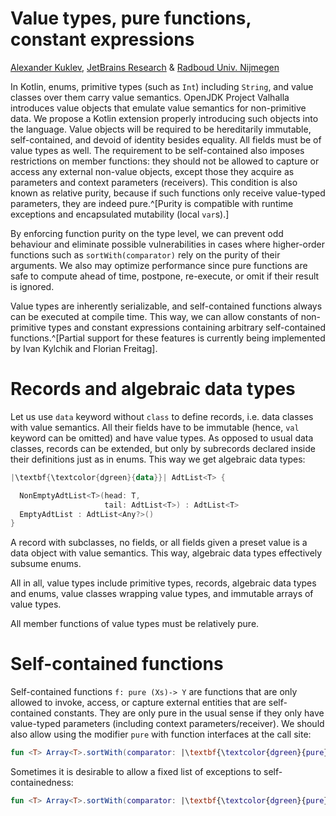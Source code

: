 Value types, pure functions, constant expressions
=================================================

[author]: mailto:a@kuklev.com "Alexander Kuklev, JetBrains Research"
[Alexander Kuklev](mailto:a@kuklev.com),
[JetBrains Research](https://research.jetbrains.org/researchers/alexander.kuklev/)
& [Radboud Univ. Nijmegen](https://sws.cs.ru.nl/Person/Guests)

In Kotlin, enums, primitive types (such as `Int`) including `String`, and
value classes over them carry value semantics.
OpenJDK Project Valhalla introduces value objects that emulate value semantics for non-primitive data.
We propose a Kotlin extension properly introducing such objects into the language.
Value objects will be required to be hereditarily immutable,
self-contained, and devoid of identity besides equality.
All fields must be of value types as well.
The requirement to be self-contained also imposes restrictions on member functions:
they should not be allowed to capture or access any external non-value objects,
except those they acquire as parameters and context parameters (receivers).
This condition is also known as relative purity, because if such functions
only receive value-typed parameters,
they are indeed pure.^[Purity is compatible with runtime exceptions and
encapsulated mutability (local `var`s).]

By enforcing function purity on the type level, we can prevent odd behaviour
and eliminate possible vulnerabilities in cases where higher-order functions
such as `sortWith(comparator)` rely on the purity of their arguments.
We also may optimize performance since pure functions are safe
to compute ahead of time, postpone,
re-execute, or omit if their result is ignored.

Value types are inherently serializable,
and self-contained functions always can be executed at compile time.
This way, we can allow constants of non-primitive types 
and constant expressions containing arbitrary self-contained
functions.^[Partial support for these features is currently being
implemented by Ivan Kylchik and Florian Freitag].

# Records and algebraic data types

Let us use `data` keyword without `class` to define records, i.e. data classes with value semantics.
All their fields have to be immutable (hence, `val` keyword can be omitted) and have value types.
As opposed to usual data classes, records can be extended,
but only by subrecords declared inside their definitions just as in enums.
This way we get algebraic data types:
```kotlin
|\textbf{\textcolor{dgreen}{data}}| AdtList<T> {
```
```kotlin
  NonEmptyAdtList<T>(head: T,
                     tail: AdtList<T>) : AdtList<T>
  EmptyAdtList : AdtList<Any?>()
}
```
A record with subclasses, no fields, or all fields given a preset value is a data object with value semantics.
This way, algebraic data types effectively subsume enums.

All in all, value types include primitive types, records, algebraic data types and enums,
value classes wrapping value types, and immutable arrays of value types.

All member functions of value types must be relatively pure.

# Self-contained functions

Self-contained functions `f: pure (Xs)-> Y` are functions that are only allowed to invoke,
access, or capture external entities that are self-contained constants.
They are only pure in the usual sense if they only have value-typed parameters
(including context parameters/receiver).
We should also allow using the modifier `pure` with function interfaces at the call site:
```kotlin
fun <T> Array<T>.sortWith(comparator: |\textbf{\textcolor{dgreen}{pure}}| Comparator<T>)
```

Sometimes it is desirable to allow a fixed list of exceptions to self-containedness:
```kotlin
fun <T> Array<T>.sortWith(comparator: |\textbf{\textcolor{dgreen}{pure}}|(Logger::trace) Comparator<T>)
```